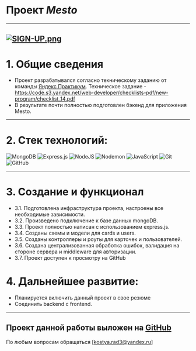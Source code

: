 # Проект **_Mesto_**

---

## [![SIGN-UP.png](https://i.postimg.cc/445M7LPn/SIGN-UP.png)](https://kostyarad3.github.io/react-mesto-auth/)

# 1. Общие сведения

- Проект разрабатывался согласно техническому заданию от команды [Яндекс Практикум](https://practicum.yandex.ru/ "Яндекс Практикум"). Техническое задание - https://code.s3.yandex.net/web-developer/checklists-pdf/new-program/checklist_14.pdf
- В результате почти полностью подготовлен бэкенд для приложения Mesto.

---

# 2. Стек технологий:

![MongoDB](https://img.shields.io/badge/MongoDB-%234ea94b.svg?style=for-the-badge&logo=mongodb&logoColor=white)
![Express.js](https://img.shields.io/badge/express.js-%23404d59.svg?style=for-the-badge&logo=express&logoColor=%2361DAFB)
![NodeJS](https://img.shields.io/badge/node.js-6DA55F?style=for-the-badge&logo=node.js&logoColor=white)
![Nodemon](https://img.shields.io/badge/NODEMON-%23323330.svg?style=for-the-badge&logo=nodemon&logoColor=%BBDEAD)
![JavaScript](https://img.shields.io/badge/javascript-%23323330.svg?style=for-the-badge&logo=javascript&logoColor=%23F7DF1E)
![Git](https://img.shields.io/badge/git-%23F05033.svg?style=for-the-badge&logo=git&logoColor=white)
![GitHub](https://img.shields.io/badge/github-%23121011.svg?style=for-the-badge&logo=github&logoColor=white)

---

# 3. Coздание и функционал

- 3.1. Подготовлена инфраструктура проекта, настроены все необходимые зависимости.
- 3.2. Произведено подключение к базе данных mongoDB.
- 3.3. Проект полностью написан с использованием express.js.
- 3.4. Созданы схемы и модели для cards и users.
- 3.5. Созданы контроллеры и роуты для карточек и пользователей.
- 3.6. Создана централизованная обработка ошибок, валидация на стороне сервера и middleware для авторизации.
- 3.7. Проект доступен к просмотру на GitHub

# 4. Дальнейшее развитие:

- Планируется включить данный проект в свое резюме
- Соединить backend с frontend.

---

## Проект данной работы выложен на [GitHub](https://github.com/kostyarad3/express-mesto-gha "GitHub Repo")

По любым вопросам обращаться [kostya.rad3@yandex.ru]
